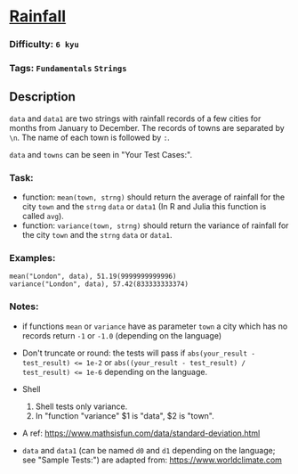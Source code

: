 # [Rainfall](https://www.codewars.com/kata/56a32dd6e4f4748cc3000006)

### Difficulty: `6 kyu`

### Tags: `Fundamentals` `Strings`

## Description

`data` and `data1` are two strings with rainfall records of a few cities for months from January to December. The records of towns are separated by `\n`. The name of each town is followed by `:`.

`data` and `towns` can be seen in "Your Test Cases:".

### Task:

- function: `mean(town, strng)` should return the average of rainfall for the city `town` and the `strng` `data` or `data1` (In R and Julia this function is called `avg`).
- function: `variance(town, strng)` should return the variance of rainfall for the city `town` and the `strng` `data` or `data1`.

### Examples:

```
mean("London", data), 51.19(9999999999996) 
variance("London", data), 57.42(833333333374)
```

### Notes:

- if functions `mean` or `variance` have as parameter `town` a city which has no records return `-1` or `-1.0` (depending on the language)

- Don't truncate or round: the tests will pass if `abs(your_result - test_result) <= 1e-2` or `abs((your_result - test_result) / test_result) <= 1e-6` depending on the language.

- Shell

    1. Shell tests only variance.
    2. In "function "variance" $1 is "data", $2 is "town".

- A ref: https://www.mathsisfun.com/data/standard-deviation.html

- `data` and `data1` (can be named `d0` and `d1` depending on the language; see "Sample Tests:") are adapted from: https://www.worldclimate.com